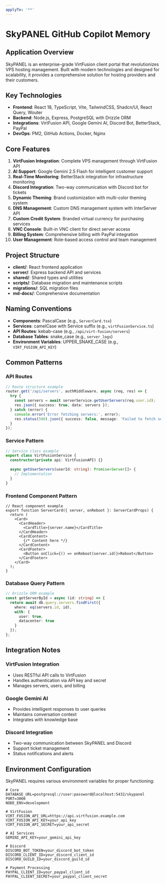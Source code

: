 ```yaml
---
applyTo: '**'
---
```



# SkyPANEL GitHub Copilot Memory

## Application Overview

SkyPANEL is an enterprise-grade VirtFusion client portal that revolutionizes VPS hosting management. Built with modern technologies and designed for scalability, it provides a comprehensive solution for hosting providers and their customers.

## Key Technologies

- **Frontend**: React 18, TypeScript, Vite, TailwindCSS, Shadcn/UI, React Query, Wouter
- **Backend**: Node.js, Express, PostgreSQL with Drizzle ORM
- **Integrations**: VirtFusion API, Google Gemini AI, Discord Bot, BetterStack, PayPal
- **DevOps**: PM2, GitHub Actions, Docker, Nginx

## Core Features

1. **VirtFusion Integration**: Complete VPS management through VirtFusion API
2. **AI Support**: Google Gemini 2.5 Flash for intelligent customer support
3. **Real-Time Monitoring**: BetterStack integration for infrastructure monitoring
4. **Discord Integration**: Two-way communication with Discord bot for tickets
5. **Dynamic Theming**: Brand customization with multi-color theming system
6. **DNS Management**: Custom DNS management system with InterServer API
7. **Custom Credit System**: Branded virtual currency for purchasing services
8. **VNC Console**: Built-in VNC client for direct server access
9. **Billing System**: Comprehensive billing with PayPal integration
10. **User Management**: Role-based access control and team management

## Project Structure

- **client/**: React frontend application
- **server/**: Express backend API and services
- **shared/**: Shared types and utilities
- **scripts/**: Database migration and maintenance scripts
- **migrations/**: SQL migration files
- **md-docs/**: Comprehensive documentation

## Naming Conventions

- **Components**: PascalCase (e.g., `ServerCard.tsx`)
- **Services**: camelCase with Service suffix (e.g., `virtFusionService.ts`)
- **API Routes**: kebab-case (e.g., `/api/virt-fusion/servers`)
- **Database Tables**: snake_case (e.g., `server_logs`)
- **Environment Variables**: UPPER_SNAKE_CASE (e.g., `VIRT_FUSION_API_KEY`)

## Common Patterns

### API Routes
```typescript
// Route structure example
router.get('/api/servers', authMiddleware, async (req, res) => {
  try {
    const servers = await serverService.getUserServers(req.user.id);
    res.json({ success: true, data: servers });
  } catch (error) {
    console.error('Error fetching servers:', error);
    res.status(500).json({ success: false, message: 'Failed to fetch servers' });
  }
});
```

### Service Pattern
```typescript
// Service class example
export class VirtFusionService {
  constructor(private api: VirtFusionAPI) {}
  
  async getUserServers(userId: string): Promise<Server[]> {
    // Implementation
  }
}
```

### Frontend Component Pattern
```tsx
// React component example
export function ServerCard({ server, onReboot }: ServerCardProps) {
  return (
    <Card>
      <CardHeader>
        <CardTitle>{server.name}</CardTitle>
      </CardHeader>
      <CardContent>
        {/* Content here */}
      </CardContent>
      <CardFooter>
        <Button onClick={() => onReboot(server.id)}>Reboot</Button>
      </CardFooter>
    </Card>
  );
}
```

### Database Query Pattern
```typescript
// Drizzle ORM example
const getServerById = async (id: string) => {
  return await db.query.servers.findFirst({
    where: eq(servers.id, id),
    with: {
      user: true,
      datacenter: true
    }
  });
};
```

## Integration Notes

### VirtFusion Integration
- Uses RESTful API calls to VirtFusion
- Handles authentication via API key and secret
- Manages servers, users, and billing

### Google Gemini AI
- Provides intelligent responses to user queries
- Maintains conversation context
- Integrates with knowledge base

### Discord Integration
- Two-way communication between SkyPANEL and Discord
- Support ticket management
- Status notifications and alerts

## Environment Configuration
SkyPANEL requires various environment variables for proper functioning:

```env
# Core
DATABASE_URL=postgresql://user:password@localhost:5432/skypanel
PORT=3000
NODE_ENV=development

# VirtFusion
VIRT_FUSION_API_URL=https://api.virtfusion.example.com
VIRT_FUSION_API_KEY=your_api_key
VIRT_FUSION_API_SECRET=your_api_secret

# AI Services
GEMINI_API_KEY=your_gemini_api_key

# Discord
DISCORD_BOT_TOKEN=your_discord_bot_token
DISCORD_CLIENT_ID=your_discord_client_id
DISCORD_GUILD_ID=your_discord_guild_id

# Payment Processing
PAYPAL_CLIENT_ID=your_paypal_client_id
PAYPAL_CLIENT_SECRET=your_paypal_client_secret
```

